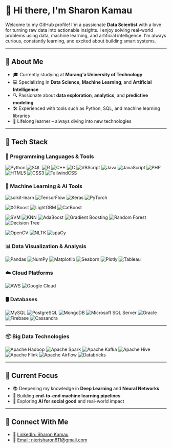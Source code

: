 # 👋 Hi there, I'm Sharon Kamau

Welcome to my GitHub profile! I'm a passionate **Data Scientist** with a love for turning raw data into actionable insights. I enjoy solving real-world problems using data, machine learning, and artificial intelligence. I'm always curious, constantly learning, and excited about building smart systems.

---

## 🚀 About Me
- 🎓 Currently studying at **Murang'a University of Technology**
- 💻 Specializing in **Data Science**, **Machine Learning**, and **Artificial Intelligence**
- 🔍 Passionate about **data exploration**, **analytics**, and **predictive modeling**
- 🛠 Experienced with tools such as Python, SQL, and machine learning libraries
- 🌱 Lifelong learner – always diving into new technologies

---

## 🧠 Tech Stack

### 🧮 Programming Languages & Tools

![Python](https://img.shields.io/badge/Python-3776AB?style=for-the-badge&logo=python&logoColor=white)
![SQL](https://img.shields.io/badge/SQL-4479A1?style=for-the-badge&logo=mysql&logoColor=white)
![R](https://img.shields.io/badge/R-276DC3?style=for-the-badge&logo=r&logoColor=white)
![C++](https://img.shields.io/badge/C++-00599C?style=for-the-badge&logo=cplusplus&logoColor=white)
![C](https://img.shields.io/badge/C-00599C?style=for-the-badge&logo=c&logoColor=white)
![VBScript](https://img.shields.io/badge/VBScript-0078D7?style=for-the-badge&logo=windows&logoColor=white)
![Java](https://img.shields.io/badge/Java-ED8B00?style=for-the-badge&logo=java&logoColor=white)
![JavaScript](https://img.shields.io/badge/JavaScript-F7DF1E?style=for-the-badge&logo=javascript&logoColor=black)
![PHP](https://img.shields.io/badge/PHP-777BB4?style=for-the-badge&logo=php&logoColor=white)
![HTML5](https://img.shields.io/badge/HTML5-E34F26?style=for-the-badge&logo=html5&logoColor=white)
![CSS3](https://img.shields.io/badge/CSS3-1572B6?style=for-the-badge&logo=css3&logoColor=white)
![TailwindCSS](https://img.shields.io/badge/Tailwind_CSS-38B2AC?style=for-the-badge&logo=tailwind-css&logoColor=white)


### 🤖 Machine Learning & AI Tools

![scikit-learn](https://img.shields.io/badge/Scikit--Learn-F7931E?style=for-the-badge&logo=scikit-learn&logoColor=white)
![TensorFlow](https://img.shields.io/badge/TensorFlow-FF6F00?style=for-the-badge&logo=tensorflow&logoColor=white)
![Keras](https://img.shields.io/badge/Keras-D00000?style=for-the-badge&logo=keras&logoColor=white)
![PyTorch](https://img.shields.io/badge/PyTorch-EE4C2C?style=for-the-badge&logo=pytorch&logoColor=white)

![XGBoost](https://img.shields.io/badge/XGBoost-EC2227?style=for-the-badge&logo=xgboost&logoColor=white)
![LightGBM](https://img.shields.io/badge/LightGBM-9ACD32?style=for-the-badge)
![CatBoost](https://img.shields.io/badge/CatBoost-FFBB00?style=for-the-badge)

![SVM](https://img.shields.io/badge/SVM-6DA6F1?style=for-the-badge&logo=appveyor&logoColor=white)
![KNN](https://img.shields.io/badge/KNN-1A73E8?style=for-the-badge&logo=google&logoColor=white)
![AdaBoost](https://img.shields.io/badge/AdaBoost-F8C45C?style=for-the-badge&logo=apache&logoColor=white)
![Gradient Boosting](https://img.shields.io/badge/Gradient--Boosting-4CBBF3?style=for-the-badge)
![Random Forest](https://img.shields.io/badge/Random--Forest-2F9C9A?style=for-the-badge)
![Decision Tree](https://img.shields.io/badge/Decision--Tree-F0A34C?style=for-the-badge)

![OpenCV](https://img.shields.io/badge/OpenCV-5C3EE8?style=for-the-badge&logo=opencv&logoColor=white)
![NLTK](https://img.shields.io/badge/NLTK-76B900?style=for-the-badge)
![spaCy](https://img.shields.io/badge/spaCy-09A3D5?style=for-the-badge)


### 📊 Data Visualization & Analysis
![Pandas](https://img.shields.io/badge/Pandas-150458?style=for-the-badge&logo=pandas&logoColor=white)
![NumPy](https://img.shields.io/badge/NumPy-013243?style=for-the-badge&logo=numpy&logoColor=white)
![Matplotlib](https://img.shields.io/badge/Matplotlib-11557C?style=for-the-badge)
![Seaborn](https://img.shields.io/badge/Seaborn-36A2EB?style=for-the-badge)
![Plotly](https://img.shields.io/badge/Plotly-3F4F75?style=for-the-badge)
![Tableau](https://img.shields.io/badge/Tableau-E97627?style=for-the-badge&logo=tableau&logoColor=white)

### ☁️ Cloud Platforms
![AWS](https://img.shields.io/badge/AWS-232F3E?style=for-the-badge&logo=amazonaws&logoColor=white)
![Google Cloud](https://img.shields.io/badge/GCP-4285F4?style=for-the-badge&logo=googlecloud&logoColor=white)

### 🛢️ Databases

![MySQL](https://img.shields.io/badge/MySQL-00758F?style=for-the-badge&logo=mysql&logoColor=white)
![PostgreSQL](https://img.shields.io/badge/PostgreSQL-336791?style=for-the-badge&logo=postgresql&logoColor=white)
![MongoDB](https://img.shields.io/badge/MongoDB-47A248?style=for-the-badge&logo=mongodb&logoColor=white)
![Microsoft SQL Server](https://img.shields.io/badge/Microsoft_SQL_Server-CC2927?style=for-the-badge&logo=microsoft-sql-server&logoColor=white)
![Oracle](https://img.shields.io/badge/Oracle-F80000?style=for-the-badge&logo=oracle&logoColor=white)
![Firebase](https://img.shields.io/badge/Firebase-FFCA28?style=for-the-badge&logo=firebase&logoColor=white)
![Cassandra](https://img.shields.io/badge/Cassandra-1287B1?style=for-the-badge&logo=apache-cassandra&logoColor=white)

---

### 📦 Big Data Technologies

![Apache Hadoop](https://img.shields.io/badge/Hadoop-66CCFF?style=for-the-badge&logo=apachehadoop&logoColor=black)
![Apache Spark](https://img.shields.io/badge/Spark-E25A1C?style=for-the-badge&logo=apachespark&logoColor=white)
![Apache Kafka](https://img.shields.io/badge/Kafka-231F20?style=for-the-badge&logo=apachekafka&logoColor=white)
![Apache Hive](https://img.shields.io/badge/Hive-FDEE21?style=for-the-badge&logo=apachehive&logoColor=black)
![Apache Flink](https://img.shields.io/badge/Flink-E6522C?style=for-the-badge&logo=apacheflink&logoColor=white)
![Apache Airflow](https://img.shields.io/badge/Airflow-017CEE?style=for-the-badge&logo=apacheairflow&logoColor=white)
![Databricks](https://img.shields.io/badge/Databricks-E34A6F?style=for-the-badge&logo=databricks&logoColor=white)

---

## 🌱 Current Focus
- 📚 Deepening my knowledge in **Deep Learning** and **Neural Networks**
- 🔧 Building **end-to-end machine learning pipelines**
- 🧪 Exploring **AI for social good** and real-world impact

---

## 🔗 Connect With Me
- 💼 [LinkedIn: Sharon Kamau](https://www.linkedin.com/in/sharon-kamau-a1a0042bb)
- 📧 [Email: njerisharon611@gmail.com](mailto:njerisharon611@gmail.com)

